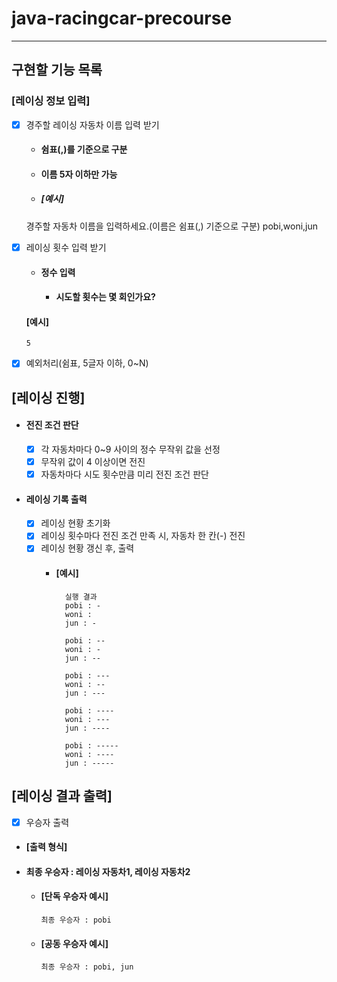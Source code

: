 # java-racingcar-precourse

- - -

## 구현할 기능 목록

### [레이싱 정보 입력]

- [X] 경주할 레이싱 자동차 이름 입력 받기
    - #### 쉼표(,)를 기준으로 구분
    - #### 이름 5자 이하만 가능

    - ##### [예시]


     경주할 자동차 이름을 입력하세요.(이름은 쉼표(,) 기준으로 구분)
     pobi,woni,jun

- [X] 레이싱 횟수 입력 받기
    - #### 정수 입력
        - #### 시도할 횟수는 몇 회인가요?
  #### [예시]
      5
- [x] 예외처리(쉼표, 5글자 이하, 0~N)

## [레이싱 진행]

- #### 전진 조건 판단
    - [X] 각 자동차마다 0~9 사이의 정수 무작위 값을 선정
    - [X] 무작위 값이 4 이상이면 전진
    - [X] 자동차마다 시도 횟수만큼 미리 전진 조건 판단

- #### 레이싱 기록 출력
    - [x] 레이싱 현황 초기화
    - [x] 레이싱 횟수마다 전진 조건 만족 시, 자동차 한 칸(-) 전진
    - [X] 레이싱 현황 갱신 후, 출력
        - #### [예시]
                실행 결과
                pobi : -
                woni :
                jun : -

                pobi : --
                woni : -
                jun : --

                pobi : ---
                woni : --
                jun : ---

                pobi : ----
                woni : ---
                jun : ----

                pobi : -----
                woni : ----
                jun : -----

## [레이싱 결과 출력]

- [x] 우승자 출력
- #### [출력 형식]
- #### 최종 우승자 : 레이싱 자동차1, 레이싱 자동차2
    - #### [단독 우승자 예시]
          최종 우승자 : pobi

    - #### [공동 우승자 예시]
          최종 우승자 : pobi, jun
        
  
